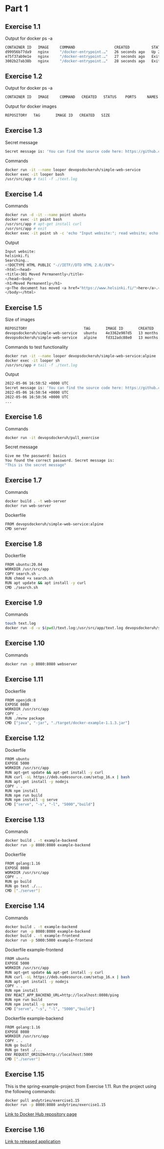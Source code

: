 # Part 1

## Exercise 1.1
Output for docker ps -a
```bash
CONTAINER ID   IMAGE     COMMAND                  CREATED          STATUS                      PORTS     NAMES
d99956b77da9   nginx     "/docker-entrypoint.…"   26 seconds ago   Up 25 seconds               80/tcp    determined_liskov
e75f37ab9e1e   nginx     "/docker-entrypoint.…"   27 seconds ago   Exited (0) 5 seconds ago              relaxed_jones
3002b27ab38b   nginx     "/docker-entrypoint.…"   28 seconds ago   Exited (0) 14 seconds ago             magical_bell
```

## Exercise 1.2
Output for docker ps -a
```bash
CONTAINER ID   IMAGE     COMMAND   CREATED   STATUS    PORTS     NAMES
```
Output for docker images
```bash
REPOSITORY   TAG       IMAGE ID   CREATED   SIZE
```

## Exercise 1.3
Secret message
```bash
Secret message is: 'You can find the source code here: https://github.com/docker-hy'
```
Commands
```bash
docker run -it --name looper devopsdockeruh/simple-web-service
docker exec -it looper bash
/usr/src/app # tail -f ./text.log
```

## Exercise 1.4
Commands
```bash
docker run -d -it --name point ubuntu
docker exec -it point bash
/usr/src/app # apt-get install curl
/usr/src/app # exit
docker exec -it point sh -c 'echo "Input website:"; read website; echo "Searching.."; sleep 1; curl http://$website;'
```
Output
```bash
Input website:
helsinki.fi
Searching..
<!DOCTYPE HTML PUBLIC "-//IETF//DTD HTML 2.0//EN">
<html><head>
<title>301 Moved Permanently</title>
</head><body>
<h1>Moved Permanently</h1>
<p>The document has moved <a href="https://www.helsinki.fi/">here</a>.</p>
</body></html>
```

## Exercise 1.5
Size of images
```bash
REPOSITORY                          TAG       IMAGE ID       CREATED         SIZE
devopsdockeruh/simple-web-service   ubuntu    4e3362e907d5   13 months ago   83MB
devopsdockeruh/simple-web-service   alpine    fd312adc88e0   13 months ago   15.7MB
```
Commands to test functionality
```bash
docker run -it --name looper devopsdockeruh/simple-web-service:alpine
docker exec -it looper sh
/usr/src/app # tail -f ./text.log
```
Output
```bash
2022-05-06 16:50:52 +0000 UTC
Secret message is: 'You can find the source code here: https://github.com/docker-hy'
2022-05-06 16:50:54 +0000 UTC
2022-05-06 16:50:56 +0000 UTC
...
```

## Exercise 1.6
Commands
```bash
docker run -it devopsdockeruh/pull_exercise
```
Secret message
```bash
Give me the password: basics
You found the correct password. Secret message is:
"This is the secret message"
```

## Exercise 1.7
Commands
```bash
docker build . -t web-server
docker run web-server
```
Dockerfile
```bash
FROM devopsdockeruh/simple-web-service:alpine
CMD server
```

## Exercise 1.8
Dockerfile
```bash
FROM ubuntu:20.04
WORKDIR /usr/src/app
COPY search.sh .
RUN chmod +x search.sh
RUN apt update && apt install -y curl
CMD ./search.sh
```

## Exercise 1.9
Commands
```bash
touch text.log
docker run -d -v $(pwd)/text.log:/usr/src/app/text.log devopsdockeruh/simple-web-service
```

## Exercise 1.10
Commands
```bash
docker run -p 8080:8080 webserver
```

## Exercise 1.11
Dockerfile
```bash
FROM openjdk:8
EXPOSE 8080
WORKDIR /usr/src/app
COPY . .
RUN ./mvnw package
CMD ["java", "-jar", "./target/docker-example-1.1.3.jar"]
```

## Exercise 1.12
Dockerfile
```bash
FROM ubuntu
EXPOSE 5000
WORKDIR /usr/src/app
RUN apt-get update && apt-get install -y curl
RUN curl -sL https://deb.nodesource.com/setup_16.x | bash
RUN apt-get install -y nodejs
COPY . .
RUN npm install
RUN npm run build
RUN npm install -g serve
CMD ["serve", "-s", "-l", "5000","build"]
```

## Exercise 1.13
Commands
```bash
docker build . -t example-backend
docker run -p 8080:8080 example-backend
```
Dockerfile
```bash
FROM golang:1.16
EXPOSE 8080
WORKDIR /usr/src/app
COPY . .
RUN go build
RUN go test ./...
CMD ["./server"]
```

## Exercise 1.14
Commands
```bash
docker build . -t example-backend
docker run -p 8080:8080 example-backend
docker build . -t example-frontend
docker run -p 5000:5000 example-frontend
```
Dockerfile example-frontend
```bash
FROM ubuntu
EXPOSE 5000
WORKDIR /usr/src/app
RUN apt-get update && apt-get install -y curl
RUN curl -sL https://deb.nodesource.com/setup_16.x | bash
RUN apt-get install -y nodejs
COPY . .
RUN npm install
ENV REACT_APP_BACKEND_URL=http://localhost:8080/ping 
RUN npm run build
RUN npm install -g serve
CMD ["serve", "-s", "-l", "5000","build"]
```
Dockerfile example-backend
```bash
FROM golang:1.16
EXPOSE 8080
WORKDIR /usr/src/app
COPY . .
RUN go build
RUN go test ./...
ENV REQUEST_ORIGIN=http://localhost:5000
CMD ["./server"]
```

## Exercise 1.15
This is the spring-example-project from Exercise 1.11.
Run the project using the following commands:
```bash
docker pull andytrieu/exercise1.15
docker run -p 8080:8080 andytrieu/exercise1.15
```
[Link to Docker Hub repository page](https://hub.docker.com/repository/docker/andytrieu/exercise1.15)

## Exercise 1.16

[Link to released application](https://exercise-1-16-docker.herokuapp.com/)
